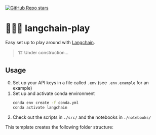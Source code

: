 [![GitHub Repo stars](https://img.shields.io/github/stars/ruankie/langchain-play)](https://github.com/ruankie/langchain-play)

# 🦜🔗👾 langchain-play
Easy set up to play around with [Langchain](https://docs.langchain.com/docs/).
> 🏗️ Under construction...

## Usage
0. Set up your API keys in a file called `.env` (see `.env.example` for an example)
1. Set up and activate conda environment
    ```bash
    conda env create -f conda.yml
    conda activate langchain
    ```
2. Check out the scripts in `./src/` and the notebooks in `./notebooks/`

This template creates the following folder structure:
